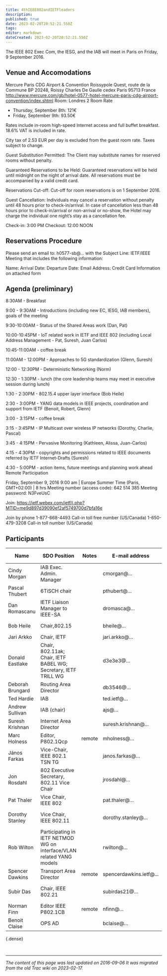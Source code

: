 ```yaml
---
title: 4thIEEE802andIETFleaders
description: 
published: true
date: 2023-02-20T20:52:21.550Z
tags: 
editor: markdown
dateCreated: 2023-02-20T20:52:21.550Z
---
```


 The IEEE 802 Exec Com, the IESG, and the IAB will meet in Paris on Friday, 9 September 2016.

## Venue and Accomodations

Mercure Paris CDG Airport & Convention
Roissypole Quest, route de la Commune
BP 20248, Roissy Charles De Gaulle cedex
Paris 95713 France
http://www.mercure.com/gb/hotel-0577-hotel-mercure-paris-cdg-airport-convention/index.shtml
Room: Londres 2
Room Rate

  -  Thursday, September 8th: 121€
  -  Friday, September 9th: 93.50€ 

Rates include in-room high-speed Internet access and full buffet breakfast. 18.6% VAT is included in rate.

City tax of 2.53 EUR per day is excluded from the guest room rate. Taxes subject to change.

Guest Substitution Permitted: The Client may substitute names for reserved rooms without penalty.

Guaranteed Reservations to be Held: Guaranteed reservations will be held until midnight on the night of arrival date. All reservations must be accompanied by a valid credit card.

Reservations Cut-off: Cut-off for room reservations is on 1 September 2016.

Guest Cancellation: Individuals may cancel a reservation without penalty until 48 hours prior to check-in/arrival. In case of cancellation less than 48 hours prior to check-in/arrival or non-arrival or no-show, the Hotel may charge the individual one night’s stay as a cancellation fee.

Check-in: 3:00 PM Checkout: 12:00 NOON

## Reservations Procedure

Please send an email to: h0577-sb@… with the Subject Line: IETF/IEEE Meeting that includes the following information:

Name:
Arrival Date:
Departure Date:
Email Address:
Credit Card Information on attached form

## Agenda (preliminary)

8:30AM - Breakfast

9:00 - 9:30AM - Introductions (including new EC, IESG, IAB members), goals of the meeting

9:30-10:00AM - Status of the Shared Areas work (Dan, Pat)

10:00-10:45PM - IoT related work in IETF and IEEE 802 (including Local Address Management - Pat, Suresh, Juan Carlos)

10:45-11:00AM - coffee break

11:00AM - 12:00PM - Approaches to 5G standardization (Glenn, Suresh)

12:00 - 12:30PM - Deterministic Networking (Norm)

12:30 - 1:30PM - lunch (the core leadership teams may meet in executive session during lunch)

1:30 - 2:30PM - 802.15.4 upper layer interface (Bob Heile)

2:30 - 3:00PM - YANG data models in IEEE projects, coordination and support from IETF (Benoit, Robert, Glenn)

3:00 - 3:15PM - coffee break

3:15 - 3:45PM - IP Multicast over wireless IP networks (Dorothy, Charlie, Pascal)

3:45 - 4:15PM - Pervasive Monitoring (Kathleen, Alissa, Juan-Carlos)

4:15 - 4:30PM - copyrights and permissions related to IEEE documents referred by IETF Internet-Drafts (Suresh)

4:30 - 5:00PM - action items, future meetings and planning work ahead
Remote Participation

Friday, September 9, 2016
9:00 am | Europe Summer Time (Paris, GMT+02:00) | 8 hrs
Meeting number (access code): 642 514 385
Meeting password: N3FveUsC

Join: https://ietf.webex.com/ietf/j.php?MTID=me9d897d39090ef2af5749700d7bfa16e

Join by phone
1-877-668-4493 Call-in toll free number (US/Canada)
1-650-479-3208 Call-in toll number (US/Canada)

## Participants 

| Name               |  SDO Position                                                           |  Notes   |  E-mail address         |  Affiliation                    |  Dietary restrictions   |
|--------------------|-------------------------------------------------------------------------|----------|-------------------------|---------------------------------|-------------------------|
|  Cindy Morgan      |  IAB Exec. Admin. Manager                                               |          |  cmorgan@…              |  AMS                            |                         |
|   Pascal Thubert   |  6TiSCH chair                                                           |          |   pthubert@…            |  Cisco Systems                  |                         |
|  Dan Romascanu     |  IETF Liaison Manager to IEEE-SA                                        |          |  dromasca@…             |                                 |                         |
|  Bob Heile         | Chair,802.15                                                            |          |  bheile@…               |  Wi-SUN Alliance                |                         |
|  Jari Arkko        |  Chair, IETF                                                            |          |  jari.arkko@…           |  Ericsson                       |  no meat                |
|  Donald Eastlake   |  Chair, 802.11ak; Chair, IETF BABEL WG; Secretary, IETF TRILL WG        |          |  d3e3e3@…               |  Huawei Technologies            |                         |
|  Deborah Brungard  |  Routing Area Director                                                  |          |  db3546@…               | AT&T                            |                         |
|  Ted Hardie        |  IAB                                                                    |          |  ted.ietf@…             | Google                          |                         |
|  Andrew Sullivan   |  IAB (chair)                                                            |          |  ajs@…                  |  Dyn                            |  veg                    |
|  Suresh Krishnan   |  Internet Area Director                                                 |          |  suresh.krishnan@…      |  Ericsson                       |  Vegetarian             |
|  Marc Holness      |  Editor, P802.1Qcp                                                      |  remote  |  mholness@…             |  Ciena                          |                         |
|  János Farkas      |  Vice-Chair, IEEE 802.1 TSN TG                                          |          |  janos.farkas@…         |  Ericsson                       |                         |
|  Jon Rosdahl       |  802 Executive Secretary, 802.11 Vice Chair                             |          |  jrosdahl@…             |  Qualcomm                       |                         |
|  Pat Thaler        |  Vice Chair, IEEE 802                                                   |          |  pat.thaler@…           |  Broadcom                       |  no pork or shellfish   |
| Dorothy Stanley    |  Vice Chair, IEEE 802.11                                                |          |  dorothy.stanley@…      |  Hewlett Packard Enterprise     |                         |
|  Rob Wilton        |  Participating in IETF NETMOD WG on interface/VLAN related YANG models  |          |  rwilton@…              |  Cisco Systems                  |                         |
|  Spencer Dawkins   |  Transport Area Director                                                |  remote  |  spencerdawkins.ietf@…  |                                 |                         |
|  Subir Das         |  Chair, IEEE 802.21                                                     |          | subirdas21@…            | Applied Communication Sciences  |                         |
|  Norman Finn       |  Editor IEEE P802.1CB                                                   |  remote  | nfinn@…                 |                                 |                         |
|  Benoit Claise     |  OPS AD                                                                 |          |  bclaise@…              |                                 |                         |
{.dense}

&nbsp;
&nbsp;
&nbsp;

---

*The content of this page was last updated on 2016-09-06 It was migrated from the old Trac wiki on 2023-02-17.*